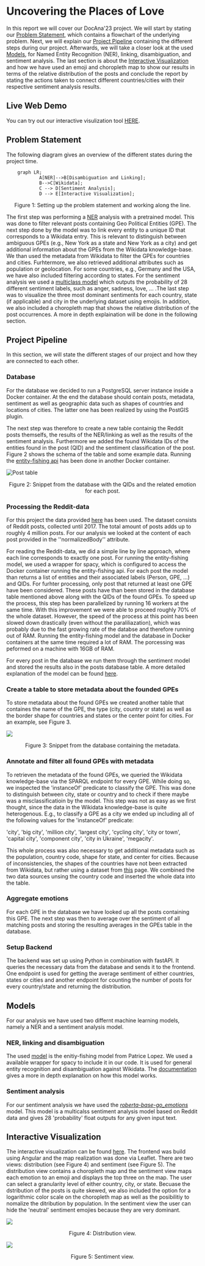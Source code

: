 # Uncovering the Places of Love

In this report we will cover our DocAna'23 project. We will start by stating our [Problem Statement](#problem-statement), which contains a flowchart of the underlying problem. Next, we will explain our [Project Pipeline](#project-pipeline) containing the different steps during our project. Afterwards, we will take a closer look at the used [Models](#models), for Named Entity Recognition (NER), linking, disambiguation, and sentiment analysis. The last section is about the [Interactive Visualization](#interactive-visualization) and how we have used an emoji and choropleth map to show our results in terms of the relative distribution of the posts and conclude the report by stating the actions taken to connect different countries/cities with their respective sentiment analysis results.  

## Live Web Demo
You can try out our interactive visulization tool [HERE](https://mathisbeck.github.io/docana-deploy/).

## Problem Statement
The following diagram gives an overview of the different states during the project time.
```mermaid
    graph LR;
            A[NER]-->B[Disambiguation and Linking];
            B-->C[Wikidata];
            C --> D[Sentiment Analysis];
            D --> E[Interactive Visualization];
```
<p style="text-align: center;"> Figure 1: Setting up the problem statement and working along the line.  </p>

The first step was performing a [NER](#ner) analysis with a pretrained model. This was done to filter relevant posts containing Geo Political Entities (GPE). The next step done by the model was to link every entity to a unique ID that corresponds to a Wikidata entry. This is relevant to distinguish between ambiguous GPEs (e.g., New York as a state and New York as a city) and get additional information about the GPEs from the Wikidata knowledge-base. We than used the metadata from Wikidata to filter the GPEs for countries and cities. Furhtermore, we also retrieved additional attributes such as population or geolocation. For some countries, e.g., Germany and the USA, we have also included filtering according to states. For the sentiment analysis we used a [multiclass model](#sentiment-analysis) which outputs the probability of 28 different sentiment labels, such as anger, sadness, love, ... .The last step was to visualize the three most dominant sentiments for each country, state (if applicable) and city in the underlying dataset using emojis. In addition, we also included a choropleth map that shows the relative distribution of the post occurrences. A more in depth explaination will be done in the following section.

## Project Pipeline
In this section, we will state the different stages of our project and how they are connected to each other.

### Database
For the database we decided to run a PostgreSQL server instance inside a Docker container. At the end the database should contain posts, metadata, sentiment as well as geographic data such as shapes of countries and locations of cities. The latter one has been realized by using the PostGIS plugin.

The next step was therefore to create a new table containig the Reddit posts themselfs, the results of the NER/linking as well as the results of the sentiment analysis. Furthermore we added the found Wikidata IDs of the entities found in the post (QID) and the sentiment classification of the post. Figure 2 shows the schema of the table and some example data. Running the [entity-fishing api](#ner) has been done in another Docker container.

![Post table](<screenshot posts table.png> "Posts table")
<p style="text-align: center;"> Figure 2: Snippet from the database with the QIDs and the related emotion for each post. </p>

### Processing the Reddit-data
For this project the data provided [here](https://huggingface.co/datasets/webis/tldr-17) has been used. The dataset consists of Reddit posts, collected until 2017. The total amount of posts adds up to roughly 4 million posts. For our analysis we looked at the content of each post provided in the ''normalizedBody'' attribute.

For reading the Reddit-data, we did a simple line by line approach, where each line corresponds to exactly one post. For running the entity-fishing model, we used a wrapper for spacy, which is configured to access the Docker container running the entity-fishing api. For each post the model than returns a list of entities and their associated labels (Person, GPE, ...) and QIDs. For furhter processing, only post that returned at least one GPE have been considered. These posts have than been stored in the database table mentioned above along with the QIDs of the found GPEs. To speed up the process, this step has been parallelized by running 16 workers at the same time. With this improvement we were able to proceed roughly 70% of the whole dataset. However, the speed of the process at this point has been slowed down drastically (even without the paraliliazation), which was probably due to the fast growing rate of the databse and therefore running out of RAM. Running the entity-fishing model and the database in Docker containers at the same time required a lot of RAM. The porcessing was peformed on a machine with 16GB of RAM.

For every post in the database we run them through the sentiment model and stored the results also in the posts database table. A more detailed explanation of the model can be found [here](#sentiment-analysis).

### Create a table to store metadata about the founded GPEs
To store metadata about the found GPEs we created another table that containes the name of the GPE, the type (city, country or state) as well as the border shape for countries and states or the center point for cities. For an example, see Figure 3.

![](<screenshot gpes table.png>)
<p style="text-align: center;"> Figure 3: Snippet from the database containing the metadata. </p>




### Annotate and filter all found GPEs with metadata
To retrieven the metadata of the found GPEs, we queried the Wikidata knowledge-base via the SPARQL endpoint for every GPE. While doing so, we inspected the 'instanceOf' predicate to classify the GPE. This was done to distinguish between city, state or country and to check if there maybe was a misclassificatioin by the model. This step was not as easy as we first thought, since the data in the Wikidata knowledge-base is quite heterogenous. E.g., to classify a GPE as a city we ended up including all of the following values for the 'instanceOf' predicate:

'city', 'big city', 'million city', 'largest city', 'cycling city', 'city or town', 'capital city', 'component city', 'city in Ukraine', 'megacity'. 

This whole process was also necessary to get additional metadata such as the population, country code, shape for state, and center for cities. Because of inconsistencies, the shapes of the countries have not been extracted from Wikidata, but rather using a dataset from [this](https://public.opendatasoft.com/explore/dataset/world-administrative-boundaries/export/) page. We combined the two data sources unsing the country code and inserted the whole data into the table.



### Aggregate emotions
For each GPE in the database we have looked up all the posts containing this GPE. The next step was then to average over the sentiment of all matching posts and storing the resulting averages in the GPEs table in the database.

   

### Setup Backend
The backend was set up using Python in combination with fastAPI. It queries the necessary data from the database and sends it to the frontend. One endpoint is used for getting the average sentiment of either countries, states or cities and another endpoint for counting the number of posts for every country/state and returning the distribution.


## Models
For our analysis we have used two differnt machine learning models, namely a NER and a sentiment analysis model.

### NER, linking and disambiguation
The used [model](https://github.com/Lucaterre/spacyfishing) is the enitiy-fishing model from Patrice Lopez. We used a available wrapper for spacy to include it in our code. It is used for general entity recognition and disambiguation against Wikidata. The [documentation](https://nerd.readthedocs.io/en/latest/overview.html) gives a more in depth explanation on how this model works.

### Sentiment analysis
For our sentiment analysis we have used the [_roberta-base-go_emotions_](https://huggingface.co/SamLowe/roberta-base-go_emotions) model. This model is a multicalss sentiment analysis model based on Reddit data and gives 28 'probability' float outputs for any given input text.

## Interactive Visualization
The interactive visualization can be found [here](https://mathisbeck.github.io/docana-deploy/). The frontend was build using Angular and the map realization was done via Leaflet. There are two views: distribution (see Figure 4) and sentiment (see Figure 5). The distribution view contains a choropleth map and the sentiment view maps each emotion to an emoji and displays the top three on the map. The user can select a granularity level of either country, city, or state. Becuase the dstribution of the posts is quite skewed, we also included the option for a logarithmic color scale on the choropleth map as well as the posibilitiy to nomalize the ditribution by population. In the sentiment view the user can hide the 'neutral' sentiment emojies because they are very dominant.

![](<Screenshot iv_distro.png>)
<p style="text-align: center;"> Figure 4: Distribution view. </p>

![](<Screenshot iv_emotions.png>)
<p style="text-align: center;"> Figure 5: Sentiment view. </p>
